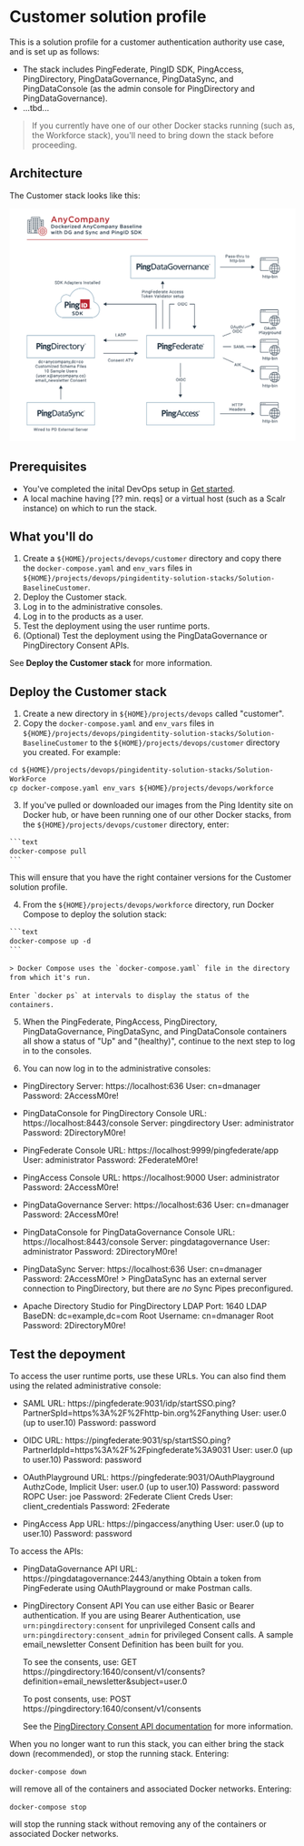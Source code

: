 # Customer solution profile

This is a solution profile for a customer authentication authority use case, and is set up as follows:

  * The stack includes PingFederate, PingID SDK, PingAccess, PingDirectory, PingDataGovernance, PingDataSync, and PingDataConsole (as the admin console for PingDirectory and PingDataGovernance).
  * ...tbd...

> If you currently have one of our other Docker stacks running (such as, the Workforce stack), you'll need to bring down the stack before proceeding.

## Architecture

The Customer stack looks like this:

![Customer solution diagram](customerStack.png)

## Prerequisites

  * You've completed the inital DevOps setup in [Get started](getStarted.md).
  * A local machine having [?? min. reqs] or a virtual host (such as a Scalr instance) on which to run the stack.

## What you'll do

  1. Create a `${HOME}/projects/devops/customer` directory and copy there the `docker-compose.yaml` and `env_vars` files in `${HOME}/projects/devops/pingidentity-solution-stacks/Solution-BaselineCustomer`.
  2. Deploy the Customer stack.
  3. Log in to the administrative consoles.
  4. Log in to the products as a user.
  5. Test the deployment using the user runtime ports.
  6. (Optional) Test the deployment using the PingDataGovernance or PingDirectory Consent APIs.

  See **Deploy the Customer stack** for more information.

## Deploy the Customer stack

  1. Create a new directory in `${HOME}/projects/devops` called "customer".
  2. Copy the `docker-compose.yaml` and `env_vars` files in `${HOME}/projects/devops/pingidentity-solution-stacks/Solution-BaselineCustomer` to the `${HOME}/projects/devops/customer` directory you created. For example:

  ```text
  cd ${HOME}/projects/devops/pingidentity-solution-stacks/Solution-WorkForce
  cp docker-compose.yaml env_vars ${HOME}/projects/devops/workforce
  ```

  3. If you've pulled or downloaded our images from the Ping Identity site on Docker hub, or have been running one of our other Docker stacks, from the `${HOME}/projects/devops/customer` directory, enter:

    ```text
    docker-compose pull
    ```

   This will ensure that you have the right container versions for the Customer solution profile.

  4. From the `${HOME}/projects/devops/workforce` directory, run Docker Compose to deploy the solution stack:

    ```text
    docker-compose up -d
    ```

    > Docker Compose uses the `docker-compose.yaml` file in the directory from which it's run.

    Enter `docker ps` at intervals to display the status of the containers.

  5. When the PingFederate, PingAccess, PingDirectory, PingDataGovernance, PingDataSync, and PingDataConsole containers all show a status of "Up" and "(healthy)", continue to the next step to log in to the consoles.

  6. You can now log in to the administrative consoles:

   - PingDirectory
      Server: https://localhost:636
      User: cn=dmanager
      Password: 2AccessM0re!

   - PingDataConsole for PingDirectory
      Console URL: https://localhost:8443/console
      Server: pingdirectory
      User: administrator
      Password: 2DirectoryM0re!

   - PingFederate
      Console URL: https://localhost:9999/pingfederate/app
      User: administrator
      Password: 2FederateM0re!

   - PingAccess
      Console URL: https://localhost:9000
      User: administrator
      Password: 2AccessM0re!

   - PingDataGovernance
      Server: https://localhost:636
      User: cn=dmanager
      Password: 2AccessM0re!

   - PingDataConsole for PingDataGovernance
      Console URL: https://localhost:8443/console
      Server: pingdatagovernance
      User: administrator
      Password: 2DirectoryM0re!

   - PingDataSync
      Server: https://localhost:636
      User: cn=dmanager
      Password: 2AccessM0re!
    > PingDataSync has an external server connection to PingDirectory, but there are *no* Sync Pipes preconfigured.

   - Apache Directory Studio for PingDirectory
      LDAP Port: 1640
      LDAP BaseDN: dc=example,dc=com
      Root Username: cn=dmanager
      Root Password: 2DirectoryM0re!

## Test the depoyment

To access the user runtime ports, use these URLs. You can also find them using the related administrative console:

   * SAML
      URL: https://pingfederate:9031/idp/startSSO.ping?PartnerSpId=https%3A%2F%2Fhttp-bin.org%2Fanything
      User: user.0 (up to user.10)
      Password: password

   * OIDC
      URL: https://pingfederate:9031/sp/startSSO.ping?PartnerIdpId=https%3A%2F%2Fpingfederate%3A9031
      User: user.0 (up to user.10)
      Password: password

   * OAuthPlayground
      URL: https://pingfederate:9031/OAuthPlayground
      AuthzCode, Implicit
        User: user.0 (up to user.10)
        Password: password
      ROPC
        User: joe
        Password: 2Federate
      Client Creds
       User: client_credentials
       Password: 2Federate

   * PingAccess App
      URL: https://pingaccess/anything
      User: user.0 (up to user.10)
      Password: password

To access the APIs:

   * PingDataGovernance API
      URL: https://pingdatagovernance:2443/anything
      Obtain a token from PingFederate using OAuthPlayground or make Postman calls.

   * PingDirectory Consent API
      You can use either Basic or Bearer authentication. If you are using Bearer Authentication, use `urn:pingdirectory:consent` for unprivileged Consent calls and `urn:pingdirectory:consent_admin` for privileged Consent calls. A sample email_newsletter Consent Definition has been built for you.

      To see the consents, use: GET https://pingdirectory:1640/consent/v1/consents?definition=email_newsletter&subject=user.0

      To post consents, use: POST https://pingdirectory:1640/consent/v1/consents

      See the [PingDirectory Consent API documentation](https://apidocs.pingidentity.com/pingdirectory/consent/v1/api/guide/index.html) for more information.

When you no longer want to run this stack, you can either bring the stack down (recommended), or stop the running stack. Entering:

  `docker-compose down`

will remove all of the containers and associated Docker networks. Entering:

  `docker-compose stop`

will stop the running stack without removing any of the containers or associated Docker networks.
